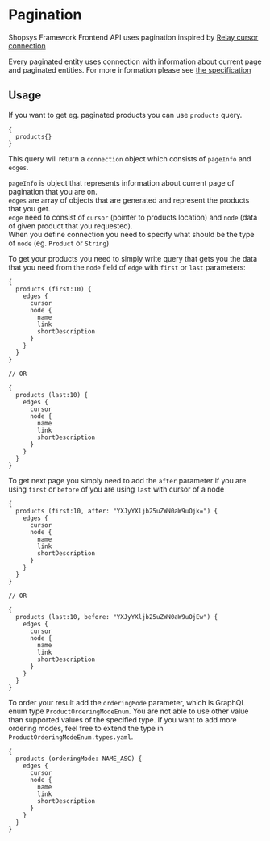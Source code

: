 # Pagination
Shopsys Framework Frontend API uses pagination inspired by [Relay cursor connection](https://facebook.github.io/relay/graphql/connections.htm)

Every paginated entity uses connection with information about current page and paginated entities.
For more information please see [the specification](https://facebook.github.io/relay/graphql/connections.htm)

## Usage

If you want to get eg. paginated products you can use `products` query.

```text
{
  products{}
}
```

This query will return a `connection` object which consists of `pageInfo` and `edges`.

`pageInfo` is object that represents information about current page of pagination that you are on.  
`edges` are array of objects that are generated and represent the products that you get.  
`edge` need to consist of `cursor` (pointer to products location) and `node` (data of given product that you requested).  
When you define connection you need to specify what should be the type of `node` (eg. `Product` or `String`)

To get your products you need to simply write query that gets you the data that you need from the `node` field of `edge` with `first` or `last` parameters:

```text
{
  products (first:10) {
    edges {
      cursor
      node {
        name
        link
        shortDescription
      }
    }
  }
}

// OR

{
  products (last:10) {
    edges {
      cursor
      node {
        name
        link
        shortDescription
      }
    }
  }
}
```

To get next page you simply need to add the `after` parameter if you are using `first` or `before` of you are using `last` with cursor of a node

```text
{
  products (first:10, after: "YXJyYXljb25uZWN0aW9uOjk=") {
    edges {
      cursor
      node {
        name
        link
        shortDescription
      }
    }
  }
}

// OR

{
  products (last:10, before: "YXJyYXljb25uZWN0aW9uOjEw") {
    edges {
      cursor
      node {
        name
        link
        shortDescription
      }
    }
  }
}
```

To order your result add the `orderingMode` parameter, which is GraphQL enum type `ProductOrderingModeEnum`. You are not able to use other value than supported values of the specified type.
If you want to add more ordering modes, feel free to extend the type in `ProductOrderingModeEnum.types.yaml`.
```text
{
  products (orderingMode: NAME_ASC) {
    edges {
      cursor
      node {
        name
        link
        shortDescription
      }
    }
  }
}
```

